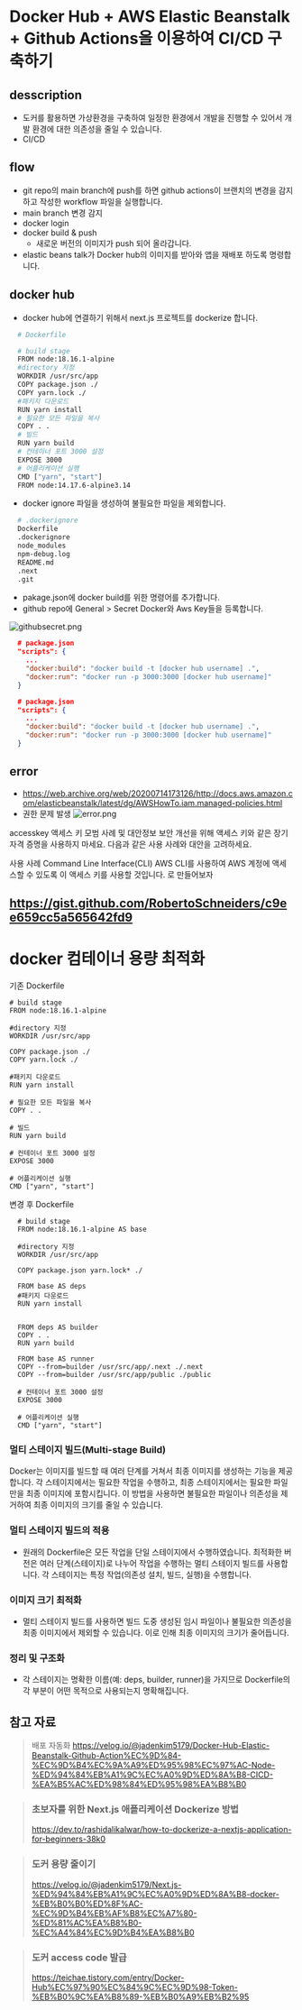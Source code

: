 # Docker Hub + AWS Elastic Beanstalk + Github Actions을 이용하여 CI/CD 구축하기

## desscription

- 도커를 활용하면 가상환경을 구축하여 일정한 환경에서 개발을 진행할 수 있어서 개발 환경에 대한 의존성을 줄일 수 있습니다.
- CI/CD

## flow

- git repo의 main branch에 push를 하면 github actions이 브랜치의 변경을 감지하고 작성한 workflow 파일을 실행합니다.
- main branch 변경 감지
- docker login
- docker build & push
  - 새로운 버전의 이미지가 push 되어 올라갑니다.
- elastic beans talk가 Docker hub의 이미지를 받아와 앱을 재배포 하도록 명령합니다.

## docker hub

- docker hub에 연결하기 위해서 next.js 프로젝트를 dockerize 합니다.

```bash
  # Dockerfile

  # build stage
  FROM node:18.16.1-alpine
  #directory 지정
  WORKDIR /usr/src/app
  COPY package.json ./
  COPY yarn.lock ./
  #패키지 다운로드
  RUN yarn install
  # 필요한 모든 파일을 복사
  COPY . .
  # 빌드
  RUN yarn build
  # 컨테이너 포트 3000 설정
  EXPOSE 3000
  # 어플리케이션 실행
  CMD ["yarn", "start"]
  FROM node:14.17.6-alpine3.14
```

- docker ignore 파일을 생성하여 불필요한 파일을 제외합니다.

```bash
  # .dockerignore
  Dockerfile
  .dockerignore
  node_modules
  npm-debug.log
  README.md
  .next
  .git
```

- pakage.json에 docker build를 위한 명령어를 추가합니다.
- github repo에 General > Secret Docker와 Aws Key들을 등록합니다.

![githubsecret.png](https://taglog-image-uploader.s3.amazonaws.com/githubsecret.png)

```json
  # package.json
  "scripts": {
    ...
    "docker:build": "docker build -t [docker hub username] .",
    "docker:run": "docker run -p 3000:3000 [docker hub username]"
  }
```

```json
  # package.json
  "scripts": {
    ...
    "docker:build": "docker build -t [docker hub username] .",
    "docker:run": "docker run -p 3000:3000 [docker hub username]"
  }
```

## error

- https://web.archive.org/web/20200714173126/http://docs.aws.amazon.com/elasticbeanstalk/latest/dg/AWSHowTo.iam.managed-policies.html
- 권한 문제 발생
  ![error.png](https://taglog-image-uploader.s3.amazonaws.com/error.png)

accesskey
액세스 키 모범 사례 및 대안정보
보안 개선을 위해 액세스 키와 같은 장기 자격 증명을 사용하지 마세요. 다음과 같은 사용 사례와 대안을 고려하세요.

사용 사례
Command Line Interface(CLI)
AWS CLI를 사용하여 AWS 계정에 액세스할 수 있도록 이 액세스 키를 사용할 것입니다.
로 만들어보자

## https://gist.github.com/RobertoSchneiders/c9ee659cc5a565642fd9

# docker 컴테이너 용량 최적화

기존 Dockerfile

```
# build stage
FROM node:18.16.1-alpine

#directory 지정
WORKDIR /usr/src/app

COPY package.json ./
COPY yarn.lock ./

#패키지 다운로드
RUN yarn install

# 필요한 모든 파일을 복사
COPY . .

# 빌드
RUN yarn build

# 컨테이너 포트 3000 설정
EXPOSE 3000

# 어플리케이션 실행
CMD ["yarn", "start"]
```

변경 후 Dockerfile

```
  # build stage
  FROM node:18.16.1-alpine AS base

  #directory 지정
  WORKDIR /usr/src/app

  COPY package.json yarn.lock* ./

  FROM base AS deps
  #패키지 다운로드
  RUN yarn install


  FROM deps AS builder
  COPY . .
  RUN yarn build

  FROM base AS runner
  COPY --from=builder /usr/src/app/.next ./.next
  COPY --from=builder /usr/src/app/public ./public

  # 컨테이너 포트 3000 설정
  EXPOSE 3000

  # 어플리케이션 실행
  CMD ["yarn", "start"]
```

### 멀티 스테이지 빌드(Multi-stage Build)

Docker는 이미지를 빌드할 때 여러 단계를 거쳐서 최종 이미지를 생성하는 기능을 제공합니다. 각 스테이지에서는 필요한 작업을 수행하고, 최종 스테이지에서는 필요한 파일만을 최종 이미지에 포함시킵니다.
이 방법을 사용하면 불필요한 파일이나 의존성을 제거하여 최종 이미지의 크기를 줄일 수 있습니다.

### 멀티 스테이지 빌드의 적용

- 원래의 Dockerfile은 모든 작업을 단일 스테이지에서 수행하였습니다. 최적화한 버전은 여러 단계(스테이지)로 나누어 작업을 수행하는 멀티 스테이지 빌드를 사용합니다.
  각 스테이지는 특정 작업(의존성 설치, 빌드, 실행)을 수행합니다.

### 이미지 크기 최적화

- 멀티 스테이지 빌드를 사용하면 빌드 도중 생성된 임시 파일이나 불필요한 의존성을 최종 이미지에서 제외할 수 있습니다. 이로 인해 최종 이미지의 크기가 줄어듭니다.

### 정리 및 구조화

- 각 스테이지는 명확한 이름(예: deps, builder, runner)을 가지므로 Dockerfile의 각 부분이 어떤 목적으로 사용되는지 명확해집니다.

## 참고 자료

> 배포 자동화
> https://velog.io/@jadenkim5179/Docker-Hub-Elastic-Beanstalk-Github-Action%EC%9D%84-%EC%9D%B4%EC%9A%A9%ED%95%98%EC%97%AC-Node-%ED%94%84%EB%A1%9C%EC%A0%9D%ED%8A%B8-CICD-%EA%B5%AC%ED%98%84%ED%95%98%EA%B8%B0

> ### 초보자를 위한 Next.js 애플리케이션 Dockerize 방법
>
> https://dev.to/rashidalikalwar/how-to-dockerize-a-nextjs-application-for-beginners-38k0

> ### 도커 용량 줄이기
>
> https://velog.io/@jadenkim5179/Next.js-%ED%94%84%EB%A1%9C%EC%A0%9D%ED%8A%B8-docker-%EB%B0%B0%ED%8F%AC-%EC%9D%B4%EB%AF%B8%EC%A7%80-%ED%81%AC%EA%B8%B0-%EC%A4%84%EC%9D%B4%EA%B8%B0

> ### 도커 access code 발급
>
> https://teichae.tistory.com/entry/Docker-Hub%EC%97%90%EC%84%9C%EC%9D%98-Token-%EB%B0%9C%EA%B8%89-%EB%B0%A9%EB%B2%95
